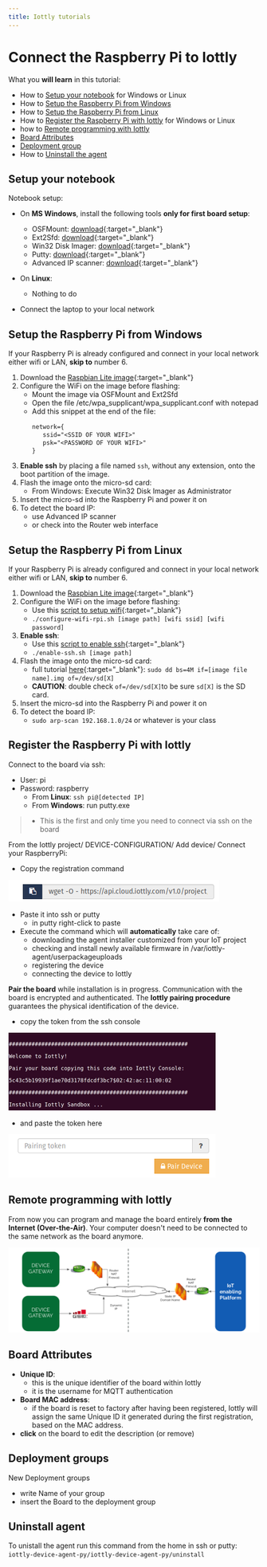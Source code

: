```yaml
---
title: Iottly tutorials
---
```


# Connect the Raspberry Pi to Iottly


What you **will learn** in this tutorial:


- How to [Setup your notebook](#setup-your-notebook) for Windows or Linux
- How to [Setup the Raspberry Pi from Windows](#setup-the-raspberry-pi-from-windows)
- How to [Setup the Raspberry Pi from Linux](#setup-the-raspberry-pi-from-linux)
- How to [Register the Raspberry Pi with Iottly](#register-the-raspberry-pi-with-iottly) for Windows or Linux
- how to [Remote programming with Iottly](#remote-programming-with-iottly)
- [Board Attributes](#board-attributes)
- [Deployment group](#deployment-groups)
- How to [Uninstall the agent](#uninstall-agent)


## Setup your notebook


Notebook setup:
- On **MS Windows**, install the following tools **only for first board setup**:
   - OSFMount: [download](http://www.osforensics.com/tools/mount-disk-images.html){:target="_blank"} 
   - Ext2Sfd: [download](https://sourceforge.net/projects/ext2fsd/files/Ext2fsd/0.66/Ext2Fsd-0.66.exe/download){:target="_blank"} 
   - Win32 Disk Imager: [download](https://sourceforge.net/projects/win32diskimager/){:target="_blank"} 
   - Putty: [download](http://www.chiark.greenend.org.uk/~sgtatham/putty/download.html){:target="_blank"}
   - Advanced IP scanner: [download](http://www.advanced-ip-scanner.com){:target="_blank"}
   
- On **Linux**:
   - Nothing to do 
   
- Connect the laptop to your local network


## Setup the Raspberry Pi from Windows

If your Raspberry Pi is already configured and connect in your local network either wifi or LAN, **skip to** number 6.

1. Download the [Raspbian Lite image](https://downloads.raspberrypi.org/raspbian_lite_latest){:target="_blank"} 
2. Configure the WiFi on the image before flashing:
   - Mount the image via OSFMount and Ext2Sfd
   - Open the file /etc/wpa_supplicant/wpa_supplicant.conf with notepad
   - Add this snippet at the end of the file: 
      ```
      network={
         ssid="<SSID OF YOUR WIFI>"
         psk="<PASSWORD OF YOUR WIFI>"
      }
      ```
3. **Enable ssh** by placing a file named `ssh`, without any extension, onto the boot partition of the image.
4. Flash the image onto the micro-sd card:
   - From Windows: Execute Win32 Disk Imager as Administrator
5. Insert the micro-sd into the Raspberry Pi and power it on
6. To detect the board IP: 
   - use Advanced IP scanner
   - or check into the Router web interface


## Setup the Raspberry Pi from Linux

If your Raspberry Pi is already configured and connect in your local network either wifi or LAN, **skip to** number 6.

1. Download the [Raspbian Lite image](https://downloads.raspberrypi.org/raspbian_lite_latest){:target="_blank"} 
2. Configure the WiFi on the image before flashing:
   - Use this [script to setup wifi](https://github.com/iottly/iottly-device-agent-py/blob/master/iottly-device-tools/configure-wifi-rpi.sh){:target="_blank"} 
   - `./configure-wifi-rpi.sh [image path] [wifi ssid] [wifi password]`
3. **Enable ssh**:
    - Use this [script to enable ssh](https://github.com/iottly/iottly-device-agent-py/blob/master/iottly-device-tools/enable-ssh.sh){:target="_blank"} 
   - `./enable-ssh.sh [image path]`
4. Flash the image onto the micro-sd card:
   - full tutorial [here](http://tomorrowdata.io/2015/10/24/sd-and-micro-sd-management-with-linux-dd/){:target="_blank"}: `sudo dd bs=4M if=[image file name].img of=/dev/sd[X]`
   - **CAUTION**: double check `of=/dev/sd[X]`to be sure `sd[X]` is the SD card.
5. Insert the micro-sd into the Raspberry Pi and power it on
6. To detect the board IP: 
   - `sudo arp-scan 192.168.1.0/24` or whatever is your class


## Register the Raspberry Pi with Iottly


Connect to the board via ssh:
- User: pi
- Password: raspberry
   - From **Linux**: `ssh pi@[detected IP]`
   - From **Windows**: run putty.exe

>- This is the first and only time you need to connect via ssh on the board


From the Iottly project/ DEVICE-CONFIGURATION/ Add device/ Connect your RaspberryPi:
- Copy the registration command


![Alt text](/images/registration_command.png)


- Paste it into ssh or putty
   - in putty right-click to paste
- Execute the command which will **automatically** take care of:
   - downloading the agent installer customized from your IoT project
   - checking and install newly available firmware in /var/iottly-agent/userpackageuploads
   - registering the device
   - connecting the device to Iottly

**Pair the board** while installation is in progress.
Communication with the board is encrypted and authenticated. The **Iottly pairing procedure** guarantees the physical identification of the device.

- copy the token from the ssh console

![get token from ssh console](/images/ssh_pairing.png)


- and paste the token here
 
 
![Alt text](/images/pairing.png)


## Remote programming with Iottly


From now you can program and manage the board entirely **from the Internet (Over-the-Air)**.
Your computer doesn't need to be connected to the same network as the board anymore.

![Alt text](/images/slide12.png)



##  Board Attributes

- **Unique ID**: 
   - this is the unique identifier of the board within Iottly
   - it is the username for MQTT authentication
- **Board MAC address**: 
   - if the board is reset to factory after having been registered, Iottly will assign the same Unique ID it generated during the first registration, based on the MAC address.
- **click** on the board to edit the description (or remove)
   

## Deployment groups


New Deployment groups
- write Name of your group
- insert the Board to the deployment group
       
       
## Uninstall agent   


 To unistall the agent run this command from the home in ssh or putty:
`iottly-device-agent-py/iottly-device-agent-py/uninstall`


